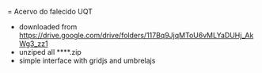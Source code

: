 = Acervo do falecido UQT
- downloaded from https://drive.google.com/drive/folders/117Bq9JjqMToU6vMLYaDUHj_AkWg3_zz1
- unziped all ****.zip
- simple interface with gridjs and umbrelajs

